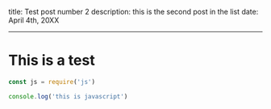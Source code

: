 title: Test post number 2
description: this is the second post in the list
date: April 4th, 20XX

---

# This is a test

```js
const js = require('js')

console.log('this is javascript')
```
